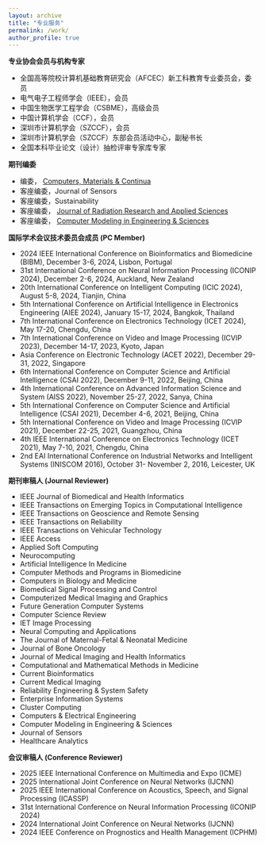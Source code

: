 ```yaml
---
layout: archive
title: "专业服务"
permalink: /work/
author_profile: true
---
```



**专业协会会员与机构专家**
- 全国高等院校计算机基础教育研究会（AFCEC）新工科教育专业委员会，委员
- 电气电子工程师学会（IEEE），会员
- 中国生物医学工程学会（CSBME），高级会员
- 中国计算机学会（CCF），会员
- 深圳市计算机学会（SZCCF），会员
- 深圳市计算机学会（SZCCF）东部会员活动中心，副秘书长
- 全国本科毕业论文（设计）抽检评审专家库专家


**期刊编委**
- 编委， [Computers, Materials & Continua](https://www.techscience.com/cmc/editors)
- 客座编委，Journal of Sensors
- 客座编委，Sustainability
- 客座编委， [Journal of Radiation Research and Applied Sciences](https://www.sciencedirect.com/journal/journal-of-radiation-research-and-applied-sciences/special-issue/10PSSC1VQ37)
- 客座编委， [Computer Modeling in Engineering & Sciences](https://www.techscience.com/CMES/special_detail/frontiers)


**国际学术会议技术委员会成员 (PC Member)**
- 2024 IEEE International Conference on Bioinformatics and Biomedicine (BIBM), December 3-6, 2024, Lisbon, Portugal
- 31st International Conference on Neural Information Processing (ICONIP 2024), December 2-6, 2024, Auckland, New Zealand
- 20th International Conference on Intelligent Computing (ICIC 2024), August 5-8, 2024, Tianjin, China
- 5th International Conference on Artificial Intelligence in Electronics Engineering (AIEE 2024), January 15-17, 2024, Bangkok, Thailand
- 7th International Conference on Electronics Technology (ICET 2024), May 17-20, Chengdu, China
- 7th International Conference on Video and Image Processing (ICVIP 2023), December 14-17, 2023, Kyoto, Japan
- Asia Conference on Electronic Technology (ACET 2022), December 29-31, 2022, Singapore
- 6th International Conference on Computer Science and Artificial Intelligence (CSAI 2022), December 9-11, 2022, Beijing, China
- 4th International Conference on Advanced Information Science and System (AISS 2022), November 25-27, 2022, Sanya, China
- 5th International Conference on Computer Science and Artificial Intelligence (CSAI 2021), December 4-6, 2021, Beijing, China
- 5th International Conference on Video and Image Processing (ICVIP 2021), December 22-25, 2021, Guangzhou, China
- 4th IEEE International Conference on Electronics Technology (ICET 2021), May 7-10, 2021, Chengdu, China
- 2nd EAI International Conference on Industrial Networks and Intelligent Systems (INISCOM 2016), October 31- November 2, 2016, Leicester, UK


**期刊审稿人 (Journal Reviewer)**
- IEEE Journal of Biomedical and Health Informatics
- IEEE Transactions on Emerging Topics in Computational Intelligence
- IEEE Transactions on Geoscience and Remote Sensing
- IEEE Transactions on Reliability
- IEEE Transactions on Vehicular Technology
- IEEE Access
- Applied Soft Computing
- Neurocomputing
- Artificial Intelligence In Medicine
- Computer Methods and Programs in Biomedicine
- Computers in Biology and Medicine
- Biomedical Signal Processing and Control
- Computerized Medical Imaging and Graphics
- Future Generation Computer Systems
- Computer Science Review
- IET Image Processing
- Neural Computing and Applications
- The Journal of Maternal-Fetal & Neonatal Medicine
- Journal of Bone Oncology
- Journal of Medical Imaging and Health Informatics
- Computational and Mathematical Methods in Medicine
- Current Bioinformatics
- Current Medical Imaging
- Reliability Engineering & System Safety
- Enterprise Information Systems
- Cluster Computing
- Computers & Electrical Engineering
- Computer Modeling in Engineering & Sciences
- Journal of Sensors
- Healthcare Analytics

**会议审稿人 (Conference Reviewer)**
- 2025 IEEE International Conference on Multimedia and Expo (ICME)
- 2025 International Joint Conference on Neural Networks (IJCNN)
- 2025 IEEE International Conference on Acoustics, Speech, and Signal Processing (ICASSP)
- 31st International Conference on Neural Information Processing (ICONIP 2024)
- 2024 International Joint Conference on Neural Networks (IJCNN)
- 2024 IEEE Conference on Prognostics and Health Management (ICPHM)
